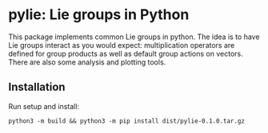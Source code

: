 # pylie: Lie groups in Python

This package implements common Lie groups in python.
The idea is to have Lie groups interact as you would expect: multiplication operators are defined for group products as well as default group actions on vectors.
There are also some analysis and plotting tools.

## Installation

Run setup and install:

`python3 -m build && python3 -m pip install dist/pylie-0.1.0.tar.gz`